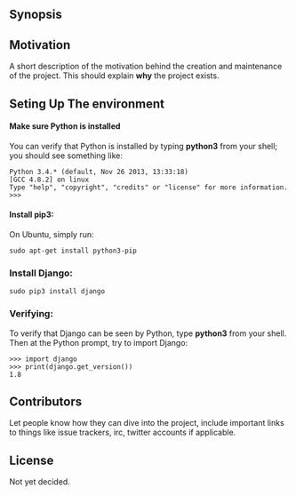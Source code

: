 ## Synopsis


## Motivation

A short description of the motivation behind the creation and maintenance of the project. This should explain **why** the project exists.

## Seting Up The environment
#### Make sure Python is installed
You can verify that Python is installed by typing **python3** from your shell; you should see something like:

    Python 3.4.* (default, Nov 26 2013, 13:33:18)
    [GCC 4.8.2] on linux
    Type "help", "copyright", "credits" or "license" for more information.
    >>>
#### Install pip3:
On Ubuntu, simply run:

    sudo apt-get install python3-pip

### Install Django:

    sudo pip3 install django

### Verifying:

To verify that Django can be seen by Python, type **python3** from your shell. Then at the Python prompt, try to import Django:

    >>> import django
    >>> print(django.get_version())
    1.8


## Contributors

Let people know how they can dive into the project, include important links to things like issue trackers, irc, twitter accounts if applicable.

## License

Not yet decided.
